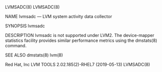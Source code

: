 LVMSADC(8)                                                                                                                                                                                         LVMSADC(8)



NAME
       lvmsadc — LVM system activity data collector

SYNOPSIS
       lvmsadc

DESCRIPTION
       lvmsadc is not supported under LVM2. The device-mapper statistics facility provides similar performance metrics using the dmstats(8) command.

SEE ALSO
       dmstats(8) lvm(8)



Red Hat, Inc                                                                       LVM TOOLS 2.02.185(2)-RHEL7 (2019-05-13)                                                                        LVMSADC(8)
